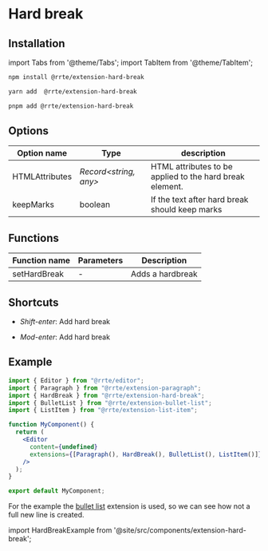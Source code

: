 # Hard break

## Installation

import Tabs from '@theme/Tabs';
import TabItem from '@theme/TabItem';

<Tabs>
  <TabItem value="npm" label="npm" default>

```bash
npm install @rrte/extension-hard-break
```

  </TabItem>
  <TabItem value="yarn" label="yarn">

```bash
yarn add  @rrte/extension-hard-break
```

  </TabItem>
  <TabItem value="pnpm" label="pnpm">

```bash
pnpm add @rrte/extension-hard-break
```

  </TabItem>
</Tabs>

## Options

| Option name    | Type                   | description                                              |
| -------------- | ---------------------- | -------------------------------------------------------- |
| HTMLAttributes | _Record\<string, any>_ | HTML attributes to be applied to the hard break element. |
| keepMarks      | boolean                | If the text after hard break should keep marks           |

## Functions

| Function name | Parameters | Description      |
| ------------- | ---------- | ---------------- |
| setHardBreak  | -          | Adds a hardbreak |

## Shortcuts

- _Shift-enter_: Add hard break

- _Mod-enter_: Add hard break

## Example

```jsx
import { Editor } from "@rrte/editor";
import { Paragraph } from "@rrte/extension-paragraph";
import { HardBreak } from "@rrte/extension-hard-break";
import { BulletList } from "@rrte/extension-bullet-list";
import { ListItem } from "@rrte/extension-list-item";

function MyComponent() {
  return (
    <Editor
      content={undefined}
      extensions={[Paragraph(), HardBreak(), BulletList(), ListItem()]}
    />
  );
}

export default MyComponent;
```

For the example the [bullet list](bullet-list) extension is used, so we can see how not a full new line is created.

import HardBreakExample from '@site/src/components/extension-hard-break';

<HardBreakExample />
